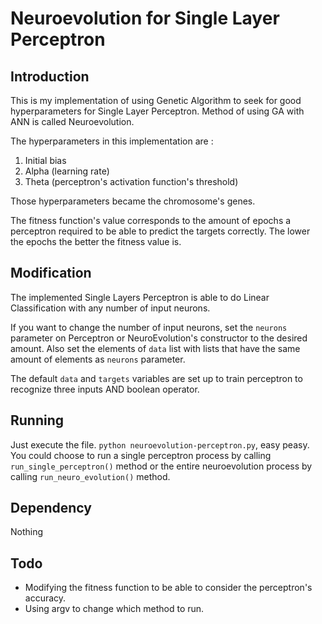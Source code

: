 # Neuroevolution for Single Layer Perceptron

## Introduction
This is my implementation of using Genetic Algorithm to seek for good hyperparameters for Single Layer Perceptron.
Method of using GA with ANN is called Neuroevolution.

The hyperparameters in this implementation are : 
1. Initial bias
2. Alpha (learning rate)
3. Theta (perceptron's activation function's threshold)

Those hyperparameters became the chromosome's genes.

The fitness function's value corresponds to the amount of epochs a perceptron required to be able to predict the targets correctly.
The lower the epochs the better the fitness value is.

## Modification
The implemented Single Layers Perceptron is able to do Linear Classification with any number of input neurons.

If you want to change the number of input neurons, set the ```neurons``` parameter on Perceptron or NeuroEvolution's constructor to the desired amount.
Also set the elements of ```data``` list with lists that have the same amount of elements as ```neurons``` parameter.

The default ```data``` and ```targets``` variables are set up to train perceptron to recognize three inputs AND boolean operator.

## Running
Just execute the file. ```python neuroevolution-perceptron.py```, easy peasy.  You could choose to run a single perceptron process by calling ```run_single_perceptron()``` method or the entire neuroevolution process by calling ```run_neuro_evolution()``` method.

## Dependency
Nothing

## Todo
- Modifying the fitness function to be able to consider the perceptron's accuracy.
- Using argv to change which method to run.

